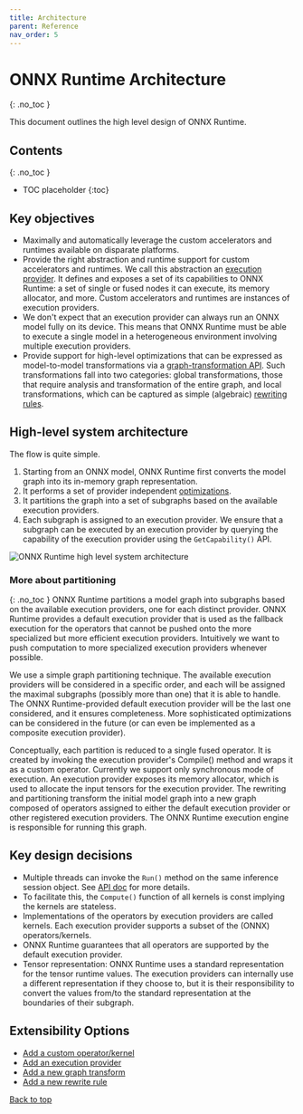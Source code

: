 ```yaml
---
title: Architecture
parent: Reference
nav_order: 5
---
```


# ONNX Runtime Architecture
{: .no_toc }

This document outlines the high level design of ONNX Runtime.

## Contents
{: .no_toc }

* TOC placeholder
{:toc}

## Key objectives

* Maximally and automatically leverage the custom accelerators and runtimes
available on disparate platforms.
* Provide the right abstraction and runtime support for custom accelerators and
runtimes. We call this abstraction an [execution
provider](https://github.com/microsoft/onnxruntime/tree/main/include//onnxruntime/core/framework/execution_provider.h). It defines and exposes a set of
its capabilities to ONNX Runtime: a set of single or fused nodes it can
execute, its memory allocator, and more. Custom accelerators and runtimes are
instances of execution providers.
* We don't expect that an execution provider can always run an ONNX model fully
on its device. This means that ONNX Runtime must be able to execute a single
model in a heterogeneous environment involving multiple execution providers.
* Provide support for high-level optimizations that can be expressed as
model-to-model transformations via a [graph-transformation
API](https://github.com/microsoft/onnxruntime/tree/main/include//onnxruntime/core/optimizer/graph_transformer.h). Such
transformations fall into two categories: global transformations, those that
require analysis and transformation of the entire graph, and local
transformations, which can be captured as simple (algebraic) [rewriting
rules](https://github.com/microsoft/onnxruntime/tree/main/include//onnxruntime/core/optimizer/rewrite_rule.h).

## High-level system architecture

The flow is quite simple.
1. Starting from an ONNX model, ONNX Runtime first
converts the model graph into its in-memory graph representation.
2. It performs a set of provider independent [optimizations](../performance/graph-optimizations).
3. It partitions the graph into a set of subgraphs based on the available execution providers.
4. Each subgraph is assigned to an execution provider. We ensure that a subgraph can be executed by an execution provider by querying the capability of the execution provider using the `GetCapability()` API.

![ONNX Runtime high level system architecture](https://azurecomcdn.azureedge.net/mediahandler/acomblog/media/Default/blog/228d22d3-6e3e-48b1-811c-1d48353f031c.png)

### More about partitioning
{: .no_toc }
ONNX Runtime partitions a model graph into subgraphs based on the available execution providers, one for each distinct provider. ONNX Runtime provides a default execution provider that is used as the fallback execution for the
operators that cannot be pushed onto the more specialized but more efficient execution providers. Intuitively we want to push computation to more specialized execution providers whenever possible.

We use a simple graph partitioning technique. The available execution providers will be considered in a specific order, and each will be assigned the maximal subgraphs (possibly more than one) that it is able to handle. The ONNX Runtime-provided default execution provider will be the last one considered, and it ensures completeness. More sophisticated optimizations can be considered in the future (or can even be implemented as a composite execution provider).

Conceptually, each partition is reduced to a single fused operator. It is created by invoking the execution provider's Compile() method and wraps it as a custom operator. Currently we support only synchronous mode of execution. An execution provider exposes its memory allocator, which is used to allocate the input tensors for the execution provider. The rewriting and partitioning transform the initial model graph into a new graph composed of operators assigned to either the default execution provider or other registered execution providers. The ONNX Runtime execution engine is responsible for running this graph.

## Key design decisions

* Multiple threads can invoke the `Run()` method on the same
inference session object. See [API doc](../get-started/with-c.md) for more details.
* To facilitate this, the `Compute()` function of all kernels is const
implying the kernels are stateless.
* Implementations of the operators by execution providers are called
kernels. Each execution provider supports a subset of the (ONNX)
operators/kernels.
* ONNX Runtime guarantees that all operators are supported by the default
execution provider.
* Tensor representation: ONNX Runtime uses a standard representation for
the tensor runtime values. The execution providers can internally use a
different representation if they choose to, but it is their responsibility to convert the values from/to the standard representation at the boundaries of their subgraph.

## Extensibility Options

* [Add a custom operator/kernel](operators/add-custom-op.md)
* [Add an execution provider](../execution-providers/add-execution-provider.md)
* [Add a new graph transform](https://github.com/microsoft/onnxruntime/tree/main/include//onnxruntime/core/optimizer/graph_transformer.h)
* [Add a new rewrite rule](https://github.com/microsoft/onnxruntime/tree/main/include//onnxruntime/core/optimizer/rewrite_rule.h)

<p><a href="#">Back to top</a></p>